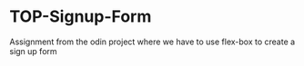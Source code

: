 # TOP-Signup-Form
Assignment from the odin project where we have to use flex-box to create a sign up form
